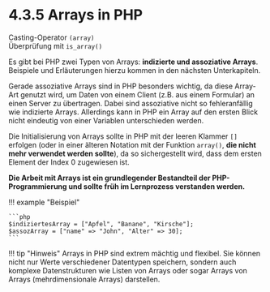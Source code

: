 # 4.3.5 Arrays in PHP

Casting-Operator `(array)`  
Überprüfung mit `is_array()`

Es gibt bei PHP zwei Typen von Arrays: **indizierte und assoziative Arrays**. Beispiele und Erläuterungen hierzu kommen in den nächsten Unterkapiteln.

Gerade assoziative Arrays sind in PHP besonders wichtig, da diese Array-Art genutzt wird, um Daten von einem Client (z.B. aus einem Formular) an einen Server zu übertragen. Dabei sind assoziative nicht so fehleranfällig wie indizierte Arrays. Allerdings kann in PHP ein Array auf den ersten Blick nicht eindeutig von einer Variablen unterschieden werden.

Die Initialisierung von Arrays sollte in PHP mit der leeren Klammer `[]` erfolgen (oder in einer älteren Notation mit der Funktion `array()`, **die nicht mehr verwendet werden sollte**), da so sichergestellt wird, dass dem ersten Element der Index 0 zugewiesen ist. 

**Die Arbeit mit Arrays ist ein grundlegender Bestandteil der PHP-Programmierung und sollte früh im Lernprozess verstanden werden.**

!!! example "Beispiel"

    ```php
    $indiziertesArray = ["Apfel", "Banane", "Kirsche"];
    $assozArray = ["name" => "John", "Alter" => 30];
    ```

!!! tip "Hinweis"
    Arrays in PHP sind extrem mächtig und flexibel. Sie können nicht nur Werte verschiedener Datentypen speichern, sondern auch komplexe Datenstrukturen wie Listen von Arrays oder sogar Arrays von Arrays (mehrdimensionale Arrays) darstellen.
